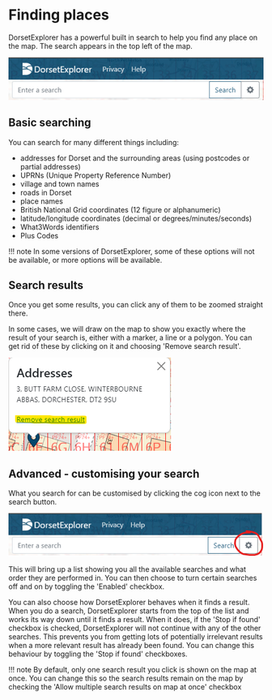 # Finding places
DorsetExplorer has a powerful built in search to help you find any place on the map. The search appears in the top left of the map.

![Search bar](../assets/images/searchbar.png)

## Basic searching
You can search for many different things including:

* addresses for Dorset and the surrounding areas (using postcodes or partial addresses)
* UPRNs (Unique Property Reference Number)
* village and town names
* roads in Dorset
* place names 
* British National Grid coordinates (12 figure or alphanumeric)
* latitude/longitude coordinates (decimal or degrees/minutes/seconds)
* What3Words identifiers
* Plus Codes

!!! note
    In some versions of DorsetExplorer, some of these options will not be available, or more options will be available.

## Search results
Once you get some results, you can click any of them to be zoomed straight there.

In some cases, we will draw on the map to show you exactly where the result of your search is, either with a marker, a line or a polygon. You can get rid of these by clicking on it and choosing 'Remove search result'.

![Removing a search result - showing the option that lets you remove a search result](../assets/images/search-remove-result.png)

## Advanced - customising your search
What you search for can be customised by clicking the cog icon next to the search button. 

![Search options button - showing a cog icon next to the main search bar](../assets/images/search-options.png)

This will bring up a list showing you all the available searches and what order they are performed in. You can then choose to turn certain searches off and on by toggling the 'Enabled' checkbox.

You can also choose how DorsetExplorer behaves when it finds a result. When you do a search, DorsetExplorer starts from the top of the list and works its way down until it finds a result. When it does, if the 'Stop if found' checkbox is checked, DorsetExplorer will not continue with any of the other searches. This prevents you from getting lots of potentially irrelevant results when a more relevant result has already been found. You can change this behaviour by toggling the 'Stop if found' checkboxes.

!!! note
    By default, only one search result you click is shown on the map at once. You can change this so the search results remain on the map by checking the 'Allow multiple search results on map at once' checkbox
